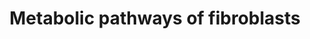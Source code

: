 ---
annotations:
- id: DOID:3770
  type: Disease Ontology
  value: pulmonary fibrosis
- id: PW:0000002
  parent: classic metabolic pathway
  type: Pathway Ontology
  value: classic metabolic pathway
- id: CL:0000057
  parent: animal cell
  type: Cell Type Ontology
  value: fibroblast
authors:
- AliHbdl
- Jgumbaragyte
- Ecenazertan
- Eweitz
- Mariamierzejewska
- Alippifed
- MatejKrivulka
- Egonw
- Andra
- AlexanderPico
- DeSl
citedin: ''
communities: []
description: Fibroblasts are known to contribute to tissue and organ connectivity
  by producing and secreting extracellular matrix (ECM) proteins. Although several
  diseases, such as fibrosis and cancer, have been linked to changes in fibroblast
  metabolism, the resting metabolic conditions that are present in healthy cells generally
  go unreported. Because fibroblasts are known to display heterogeneity, the metabolic
  processes of different tissues may vary. The aim was to identify and map out the
  general metabolic pathways present in fibroblasts. The pathways for collagen, serine,
  and proline, as well as glycosaminoglycan synthesis, are nearly complete. Nonetheless,
  dashed arrows indicate missing process steps that should be identified and included.
  There is a lack of data on fibroblasts' metabolic activities, and further research
  is required to understand the complete metabolic pathways of fibroblasts.
last-edited: 2025-03-19
ndex: null
organisms:
- Homo sapiens
redirect_from:
- /index.php/Pathway:WP5312
- /instance/WP5312
- /instance/WP5312_r138098
revision: r138098
schema-jsonld:
- '@context': https://schema.org/
  '@id': https://wikipathways.github.io/pathways/WP5312.html
  '@type': Dataset
  creator:
    '@type': Organization
    name: WikiPathways
  description: Fibroblasts are known to contribute to tissue and organ connectivity
    by producing and secreting extracellular matrix (ECM) proteins. Although several
    diseases, such as fibrosis and cancer, have been linked to changes in fibroblast
    metabolism, the resting metabolic conditions that are present in healthy cells
    generally go unreported. Because fibroblasts are known to display heterogeneity,
    the metabolic processes of different tissues may vary. The aim was to identify
    and map out the general metabolic pathways present in fibroblasts. The pathways
    for collagen, serine, and proline, as well as glycosaminoglycan synthesis, are
    nearly complete. Nonetheless, dashed arrows indicate missing process steps that
    should be identified and included. There is a lack of data on fibroblasts' metabolic
    activities, and further research is required to understand the complete metabolic
    pathways of fibroblasts.
  keywords:
  - 3PG
  - ADAMTS2
  - Acetyl-CoA
  - BMP1
  - 'CD36 '
  - Chondroitin sulfate
  - Collagen
  - Dermatan sulfate
  - F6P
  - FGFR1
  - FGFR4
  - Fatty acid
  - G1P
  - G6P
  - G6PI
  - GLDH
  - GLS
  - GLUT1
  - GSAL
  - Glucose
  - Glutamate
  - Glutamine
  - Glycine
  - HK
  - Heparan sulfate
  - Hsp47
  - Hyaluronic acid
  - Keratan sulfate
  - L-glutamate
  - LDH
  - LOX
  - LPAR1
  - Lactic acid
  - MCT1
  - P3H3
  - P3H4
  - P4HA1
  - P4HA2
  - P4HA3
  - P5C
  - P5CR
  - P5CS
  - PGM1
  - PHGDH
  - PLC
  - PLOD1
  - PSA
  - PSP
  - Proline
  - Pyruvate
  - RhoA
  - SHMT
  - SLC1A5
  - Serine
  - UDP-GlcA
  - UDP-glucose
  - UGDH
  - UGP2
  - αKG
  license: CC0
  name: Metabolic pathways of fibroblasts
seo: CreativeWork
title: Metabolic pathways of fibroblasts
wpid: WP5312
---
